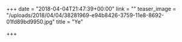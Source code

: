 +++
date = "2018-04-04T21:47:39+00:00"
link = ""
teaser_image = "/uploads/2018/04/04/38281969-e94b8426-3759-11e8-8692-01fd89bd9950.jpg"
title = "Ye"

+++
